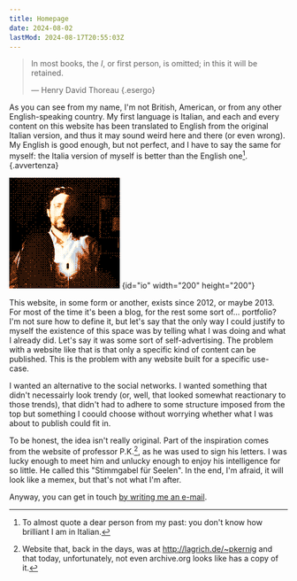 ```yaml
---
title: Homepage
date: 2024-08-02
lastMod: 2024-08-17T20:55:03Z
---
```

> In most books, the _I_, or first person, is omitted; in this it will be retained.
>
> — Henry David Thoreau
{.esergo}

As you can see from my name, I'm not British, American, or from any other English-speaking country.  My first language is Italian, and each and every content on this website has been translated to English from the original Italian version, and thus it may sound weird here and there (or even wrong).  My English is good enough, but not perfect, and I have to say the same for myself: the Italia version of myself is better than the English one[^1].
{.avvertenza}

![Una foto dell'autore](/img/home/io.png)
{id="io" width="200" height="200"}

This website, in some form or another, exists since 2012, or maybe 2013.  For most of the time it's been a blog, for the rest some sort of... portfolio?  I'm not sure how to define it, but let's say that the only way I could justify to myself the existence of this space was by telling what I was doing and what I already did.  Let's say it was some sort of self-advertising.  The problem with a website like that is that only a specific kind of content can be published.  This is the problem with any website built for a specific use-case.

I wanted an alternative to the social networks.  I wanted something that didn't necessairly look trendy (or, well, that looked somewhat reactionary to those trends), that didn't had to adhere to some structure imposed from the top but something I coould choose without worrying whether what I was about to publish could fit in.

To be honest, the idea isn't really original.  Part of the inspiration comes from the website of professor P.K.[^2], as he was used to sign his letters.  I was lucky enough to meet him and unlucky enough to enjoy his intelligence for so little.  He called this "Stimmgabel für Seelen".  In the end, I'm afraid, it will look like a memex, but that's not what I'm after.

Anyway, you can get in touch <a href="mailto:&#106;&#097;&#099;&#111;&#112;&#111;&#064;&#106;&#097;&#099;&#111;&#112;&#111;&#100;&#111;&#110;&#097;&#116;&#105;&#046;&#105;&#116;">by writing me an e-mail</a>.

[^1]: To almost quote a dear person from my past: you don't know how brilliant I am in Italian.

[^2]: Website that, back in the days, was at <http://lagrich.de/~pkernig> and that today, unfortunately, not even archive.org looks like has a copy of it.